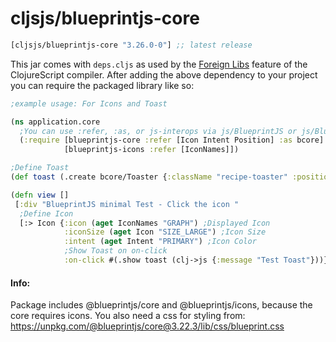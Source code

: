 # cljsjs/blueprintjs-core


[](dependency)
```clojure
[cljsjs/blueprintjs-core "3.26.0-0"] ;; latest release
```
[](/dependency)

This jar comes with `deps.cljs` as used by the [Foreign Libs][flibs] feature
of the ClojureScript compiler. After adding the above dependency to your project
you can require the packaged library like so:

```clojure
;example usage: For Icons and Toast

(ns application.core
  ;You can use :refer, :as, or js-interops via js/BlueprintJS or js/BlueprintJSIcons 
  (:require [blueprintjs-core :refer [Icon Intent Position] :as bcore]
            [blueprintjs-icons :refer [IconNames]])

;Define Toast
(def toast (.create bcore/Toaster {:className "recipe-toaster" :position (aget Position "TOP")}))

(defn view []
 [:div "BlueprintJS minimal Test - Click the icon "
  ;Define Icon
  [:> Icon {:icon (aget IconNames "GRAPH") ;Displayed Icon
            :iconSize (aget Icon "SIZE_LARGE") ;Icon Size
            :intent (aget Intent "PRIMARY") ;Icon Color
            ;Show Toast on on-click
            :on-click #(.show toast (clj->js {:message "Test Toast"}))}]])

```

#### Info:
Package includes @blueprintjs/core and @blueprintjs/icons, because the core requires icons.
You also need a css for styling from: https://unpkg.com/@blueprintjs/core@3.22.3/lib/css/blueprint.css

[flibs]: https://clojurescript.org/reference/packaging-foreign-deps
